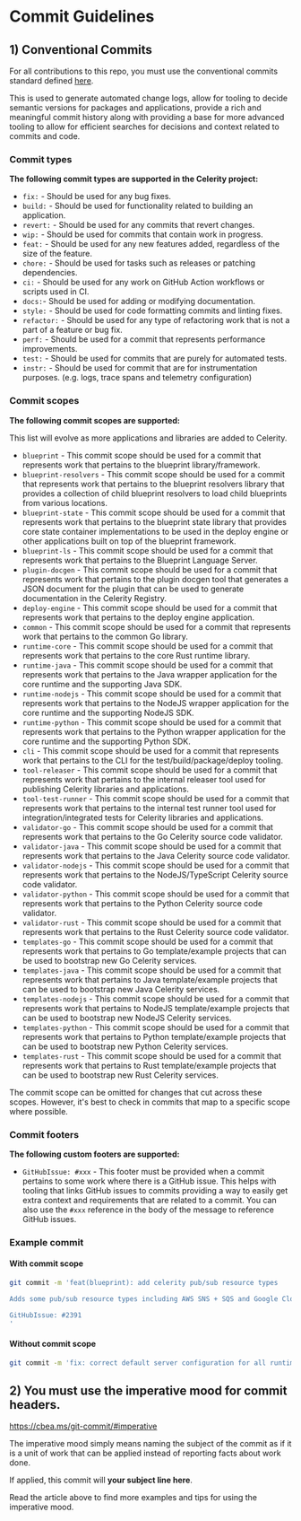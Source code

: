 # Commit Guidelines

## 1) Conventional Commits

For all contributions to this repo, you must use the conventional commits standard defined [here](https://www.conventionalcommits.org/en/v1.0.0/).

This is used to generate automated change logs, allow for tooling to decide semantic versions for packages and applications,
provide a rich and meaningful commit history along with providing
a base for more advanced tooling to allow for efficient searches for decisions and context related to commits and code.

### Commit types

**The following commit types are supported in the Celerity project:**

- `fix:` - Should be used for any bug fixes.
- `build:` - Should be used for functionality related to building an application.
- `revert:` - Should be used for any commits that revert changes.
- `wip:` - Should be used for commits that contain work in progress.
- `feat:` - Should be used for any new features added, regardless of the size of the feature.
- `chore:` - Should be used for tasks such as releases or patching dependencies.
- `ci:` - Should be used for any work on GitHub Action workflows or scripts used in CI.
- `docs:`- Should be used for adding or modifying documentation.
- `style:` - Should be used for code formatting commits and linting fixes.
- `refactor:` - Should be used for any type of refactoring work that is not a part of a feature or bug fix.
- `perf:` - Should be used for a commit that represents performance improvements.
- `test:` - Should be used for commits that are purely for automated tests.
- `instr:` - Should be used for commit that are for instrumentation purposes. (e.g. logs, trace spans and telemetry configuration)

### Commit scopes

**The following commit scopes are supported:**

This list will evolve as more applications and libraries are added to Celerity.

- `blueprint` - This commit scope should be used for a commit that represents work that pertains to the blueprint library/framework.
- `blueprint-resolvers` - This commit scope should be used for a commit that represents work that pertains to the blueprint resolvers library that provides a collection of child blueprint resolvers to load child blueprints from various locations.
- `blueprint-state` - This commit scope should be used for a commit that represents work that pertains to the blueprint state library that provides core state container implementations to be used in the deploy engine or other applications built on top of the blueprint framework.
- `blueprint-ls` - This commit scope should be used for a commit that represents work that pertains to the Blueprint Language Server.
- `plugin-docgen` - This commit scope should be used for a commit that represents work that pertains to the plugin docgen tool that generates a JSON document for the plugin that can be used to generate documentation in the Celerity Registry.
- `deploy-engine` - This commit scope should be used for a commit that represents work that pertains to the deploy engine application.
- `common` - This commit scope should be used for a commit that represents work that pertains to the common Go library.
- `runtime-core` - This commit scope should be used for a commit that represents work that pertains to the core Rust runtime library.
- `runtime-java` - This commit scope should be used for a commit that represents work that pertains to the Java wrapper application for the core runtime and the supporting Java SDK.
- `runtime-nodejs` - This commit scope should be used for a commit that represents work that pertains to the NodeJS wrapper application for the core runtime and the supporting NodeJS SDK.
- `runtime-python` - This commit scope should be used for a commit that represents work that pertains to the Python wrapper application for the core runtime and the supporting Python SDK.
- `cli` - This commit scope should be used for a commit that represents work that pertains to the CLI for the test/build/package/deploy tooling.
- `tool-releaser` - This commit scope should be used for a commit that represents work that pertains to the internal releaser tool used for publishing Celerity libraries and applications.
- `tool-test-runner` - This commit scope should be used for a commit that represents work that pertains to the internal test runner tool used for integration/integrated tests for Celerity libraries and applications.
- `validator-go` - This commit scope should be used for a commit that represents work that pertains to the Go Celerity source code validator.
- `validator-java` - This commit scope should be used for a commit that represents work that pertains to the Java Celerity source code validator.
- `validator-nodejs` - This commit scope should be used for a commit that represents work that pertains to the NodeJS/TypeScript Celerity source code validator.
- `validator-python` - This commit scope should be used for a commit that represents work that pertains to the Python Celerity source code validator.
- `validator-rust` - This commit scope should be used for a commit that represents work that pertains to the Rust Celerity source code validator.
- `templates-go` - This commit scope should be used for a commit that represents work that pertains to Go template/example projects that can be used to bootstrap new Go Celerity services.
- `templates-java` - This commit scope should be used for a commit that represents work that pertains to Java template/example projects that can be used to bootstrap new Java Celerity services.
- `templates-nodejs` - This commit scope should be used for a commit that represents work that pertains to NodeJS template/example projects that can be used to bootstrap new NodeJS Celerity services.
- `templates-python` - This commit scope should be used for a commit that represents work that pertains to Python template/example projects that can be used to bootstrap new Python Celerity services.
- `templates-rust` - This commit scope should be used for a commit that represents work that pertains to Rust template/example projects that can be used to bootstrap new Rust Celerity services.

The commit scope can be omitted for changes that cut across these scopes.
However, it's best to check in commits that map to a specific scope where possible.


### Commit footers

**The following custom footers are supported:**

- `GitHubIssue: #xxx` - This footer must be provided when a commit pertains to some work where there is a GitHub issue. 
  This helps with tooling that links GitHub issues to commits providing a way to easily get extra context and requirements
  that are related to a commit. You can also use the `#xxx` reference in the body of the message to reference GitHub issues.

### Example commit

#### With commit scope

```bash
git commit -m 'feat(blueprint): add celerity pub/sub resource types

Adds some pub/sub resource types including AWS SNS + SQS and Google Cloud Pub/Sub.

GitHubIssue: #2391
'
```

#### Without commit scope

```bash
git commit -m 'fix: correct default server configuration for all runtime applications'
```

## 2) You must use the imperative mood for commit headers.

https://cbea.ms/git-commit/#imperative

The imperative mood simply means naming the subject of the commit as if it is a unit of work that can be applied instead of reporting facts about work done.

If applied, this commit will **your subject line here**.

Read the article above to find more examples and tips for using the imperative mood.
